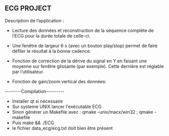 ECG PROJECT
-----------

Description de l’application :

 - Lecture des données et reconstruction de la séquence complète de l’ECG pour la durée totale de celle-ci.

 - Une fenêtre de largeur 6 s (avec un bouton play/stop) permet de faire défiler le résultat à la bonne cadence.

 - Fonction de correction de la dérive du signal en Y en faisant une moyenne sur fenêtre glissante (par exemple). Cette dernière est réglable par l’utilisateur.

 - Fonction de gain/zoom vertical des données:

--------Compilation---------

- Installer qt si nécessaire
- Sur systeme UNIX lancer l'exécutable ECG
- Sinon générer un Makefile avec : qmake -unix/macx/win32 ; qmake -makefile
- Puis make && ./ECG
- le fichier data_ecg/ecg.txt doit bien être présent
